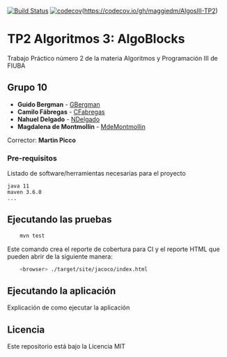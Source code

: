 [![Build Status](https://travis-ci.com/maggiedm/AlgosIII-TP2.svg?token=Axp7KLtzgAP6AxZdwq1E&branch=main)](https://travis-ci.com/github/maggiedm/AlgosIII-TP2) [![codecov](https://codecov.io/gh/maggiedm/AlgosIII-TP2/branch/main/graph/badge.svg?token=WCGOG7KXE6)](https://codecov.io/gh/maggiedm/AlgosIII-TP2)(https://codecov.io/gh/maggiedm/AlgosIII-TP2)


# TP2 Algoritmos 3: AlgoBlocks

Trabajo Práctico número 2 de la materia Algoritmos y Programación III de FIUBA

## Grupo 10

* **Guido Bergman** - [GBergman](https://github.com/GuidoBergman)
* **Camilo Fábregas** - [CFabregas](https://github.com/MiloGNR)
* **Nahuel Delgado** - [NDelgado](https://github.com/nahuel-delgado)
* **Magdalena de Montmollin** - [MdeMontmollin](https://github.com/maggiedm)

Corrector: **Martin Picco**

### Pre-requisitos

Listado de software/herramientas necesarias para el proyecto

```
java 11
maven 3.6.0
...
```

## Ejecutando las pruebas

```bash
    mvn test
```

Este comando crea el reporte de cobertura para CI y el reporte HTML que pueden abrir de la siguiente manera:

```bash
    <browser> ./target/site/jacoco/index.html
```

## Ejecutando la aplicación

Explicación de como ejecutar la aplicación

## Licencia

Este repositorio está bajo la Licencia MIT
